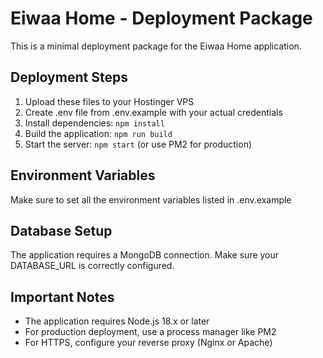 # Eiwaa Home - Deployment Package

This is a minimal deployment package for the Eiwaa Home application.

## Deployment Steps

1. Upload these files to your Hostinger VPS
2. Create .env file from .env.example with your actual credentials
3. Install dependencies: `npm install`
4. Build the application: `npm run build`
5. Start the server: `npm start` (or use PM2 for production)

## Environment Variables

Make sure to set all the environment variables listed in .env.example

## Database Setup

The application requires a MongoDB connection. Make sure your DATABASE_URL is correctly configured.

## Important Notes

- The application requires Node.js 18.x or later
- For production deployment, use a process manager like PM2
- For HTTPS, configure your reverse proxy (Nginx or Apache)
